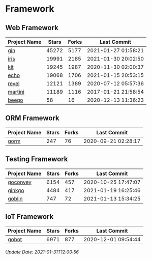 # Framework

## Web Framework
| Project Name | Stars | Forks | Last Commit |
| ------------ | ----- | ----- | ----------- |
| [gin](https://github.com/gin-gonic/gin) | 45272 | 5177 | 2021-01-27 01:58:21 |
| [iris](https://github.com/kataras/iris) | 19991 | 2185 | 2021-01-30 20:02:50 |
| [kit](https://github.com/go-kit/kit) | 19245 | 1987 | 2020-11-30 02:00:37 |
| [echo](https://github.com/labstack/echo) | 19068 | 1706 | 2021-01-15 20:53:15 |
| [revel](https://github.com/revel/revel) | 12121 | 1389 | 2020-07-12 05:57:36 |
| [martini](https://github.com/go-martini/martini) | 11189 | 1116 | 2017-01-21 21:58:54 |
| [beego](https://github.com/astaxie/beego) | 58 | 16 | 2020-12-13 11:36:23 |

## ORM Framework
| Project Name | Stars | Forks | Last Commit |
| ------------ | ----- | ----- | ----------- |
| [gorm](https://github.com/jinzhu/gorm) | 247 | 76 | 2020-09-21 02:28:17 |

## Testing Framework
| Project Name | Stars | Forks | Last Commit |
| ------------ | ----- | ----- | ----------- |
| [goconvey](https://github.com/smartystreets/goconvey) | 6154 | 457 | 2020-10-25 17:47:07 |
| [ginkgo](https://github.com/onsi/ginkgo) | 4484 | 417 | 2021-01-19 16:25:46 |
| [goblin](https://github.com/franela/goblin) | 747 | 72 | 2021-01-13 15:34:25 |

## IoT Framework
| Project Name | Stars | Forks | Last Commit |
| ------------ | ----- | ----- | ----------- |
| [gobot](https://github.com/hybridgroup/gobot) | 6971 | 877 | 2020-12-01 09:54:44 |

*Update Date: 2021-01-31T12:00:56*